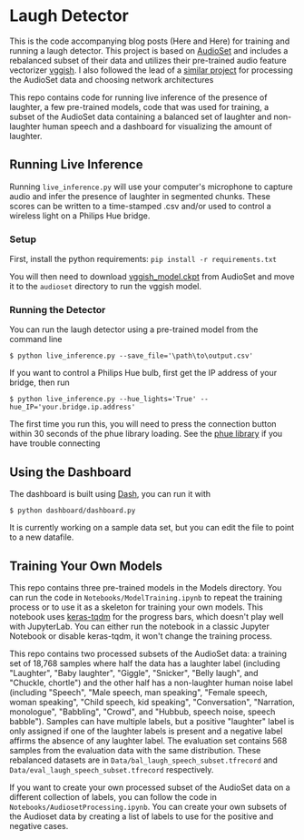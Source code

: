 # Laugh Detector

This is the code accompanying blog posts (Here and Here) for training and running a laugh detector. This project is based on [AudioSet](https://research.google.com/audioset/) and includes a rebalanced subset of their data and utilizes their pre-trained audio feature vectorizer [vggish](https://github.com/tensorflow/models/tree/master/research/audioset). I also followed the lead of a [similar project](https://github.com/ganesh-srinivas/laughter) for processing the AudioSet data and choosing network architectures

This repo contains code for running live inference of the presence of laughter, a few pre-trained models, code that was used for training, a subset of the AudioSet data containing a balanced set of laughter and non-laughter human speech and a dashboard for visualizing the amount of laughter.

## Running Live Inference

Running `live_inference.py` will use your computer's microphone to capture audio and infer the presence of laughter in segmented chunks. These scores can be written to a time-stamped .csv and/or used to control a wireless light on a Philips Hue bridge.

### Setup

First, install the python requirements:
`pip install -r requirements.txt`

You will then need to download [vggish_model.ckpt](https://storage.googleapis.com/audioset/vggish_model.ckpt) from AudioSet and move it to the `audioset` directory to run the vggish model.

### Running the Detector

You can run the laugh detector using a pre-trained model from the command line

`$ python live_inference.py --save_file='\path\to\output.csv'`

If you want to control a Philips Hue bulb, first get the IP address of your bridge, then run

`$ python live_inference.py --hue_lights='True' --hue_IP='your.bridge.ip.address'`

The first time you run this, you will need to press the connection button within 30 seconds of the phue library loading. See the [phue library](https://github.com/studioimaginaire/phue) if you have trouble connecting

## Using the Dashboard

The dashboard is built using [Dash](https://dash.plot.ly/), you can run it with

`$ python dashboard/dashboard.py`

It is currently working on a sample data set, but you can edit the file to point to a new datafile.

## Training Your Own Models

This repo contains three pre-trained models in the Models directory. You can run the code in `Notebooks/ModelTraining.ipynb` to repeat the training process or to use it as a skeleton for training your own models. This notebook uses [keras-tqdm](https://github.com/bstriner/keras-tqdm) for the progress bars, which doesn't play well with JupyterLab. You can either run the notebook in a classic Jupyter Notebook or disable keras-tqdm, it won't change the training process.

This repo contains two processed subsets of the AudioSet data: a training set of 18,768 samples where half the data has a laughter label (including "Laughter", "Baby laughter", "Giggle", "Snicker", "Belly laugh", and "Chuckle, chortle") and the other half has a non-laughter human noise label (including "Speech", "Male speech, man speaking", "Female speech, woman speaking", "Child speech, kid speaking", "Conversation", "Narration, monologue", "Babbling", "Crowd", and "Hubbub, speech noise, speech babble"). Samples can have multiple labels, but a positive "laughter" label is only assigned if one of the laughter labels is present and a negative label affirms the absence of any laughter label. The evaluation set contains 568 samples from the evaluation data with the same distribution. These rebalanced datasets are in `Data/bal_laugh_speech_subset.tfrecord` and `Data/eval_laugh_speech_subset.tfrecord` respectively.

If you want to create your own processed subset of the AudioSet data on a different collection of labels, you can follow the code in `Notebooks/AudiosetProcessing.ipynb`. You can create your own subsets of the Audioset data by creating a list of labels to use for the positive and negative cases.




